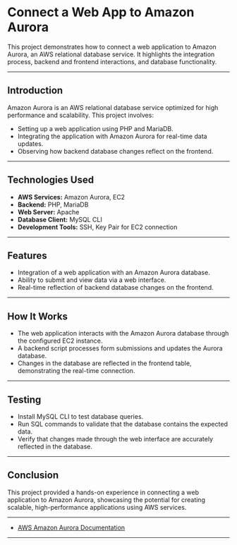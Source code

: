 # Connect a Web App to Amazon Aurora

This project demonstrates how to connect a web application to Amazon Aurora, an AWS relational database service. It highlights the integration process, backend and frontend interactions, and database functionality.

                      

---

## Introduction

Amazon Aurora is an AWS relational database service optimized for high performance and scalability. This project involves:
- Setting up a web application using PHP and MariaDB.
- Integrating the application with Amazon Aurora for real-time data updates.
- Observing how backend database changes reflect on the frontend.

---

## Technologies Used

- **AWS Services:** Amazon Aurora, EC2
- **Backend:** PHP, MariaDB
- **Web Server:** Apache
- **Database Client:** MySQL CLI
- **Development Tools:** SSH, Key Pair for EC2 connection

---

## Features

- Integration of a web application with an Amazon Aurora database.
- Ability to submit and view data via a web interface.
- Real-time reflection of backend database changes on the frontend.

---

## How It Works

- The web application interacts with the Amazon Aurora database through the configured EC2 instance.
- A backend script processes form submissions and updates the Aurora database.
- Changes in the database are reflected in the frontend table, demonstrating the real-time connection.

---

## Testing

- Install MySQL CLI to test database queries.
- Run SQL commands to validate that the database contains the expected data.
- Verify that changes made through the web interface are accurately reflected in the database.

---

## Conclusion

This project provided a hands-on experience in connecting a web application to Amazon Aurora, showcasing the potential for creating scalable, high-performance applications using AWS services.

---


- [AWS Amazon Aurora Documentation](https://aws.amazon.com/rds/aurora/)

---

